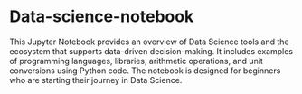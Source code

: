 # Data-science-notebook
  This Jupyter Notebook provides an overview of Data Science tools and the ecosystem that supports data-driven decision-making.   It includes examples of programming languages, libraries, arithmetic operations, and unit conversions using Python code.   The notebook is designed for beginners who are starting their journey in Data Science.
